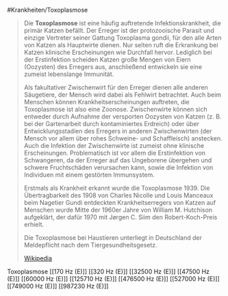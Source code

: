 #Krankheiten/Toxoplasmose

> Die **Toxoplasmose** ist eine häufig auftretende Infektionskrankheit, die primär Katzen befällt. Der Erreger ist der protozooische Parasit und einzige Vertreter seiner Gattung Toxoplasma gondii, für den alle Arten von Katzen als Hauptwirte dienen. Nur selten ruft die Erkrankung bei Katzen klinische Erscheinungen wie Durchfall hervor. Lediglich bei der Erstinfektion scheiden Katzen große Mengen von Eiern (Oozysten) des Erregers aus, anschließend entwickeln sie eine zumeist lebenslange Immunität.
>
> Als fakultativer Zwischenwirt für den Erreger dienen alle anderen Säugetiere, der Mensch wird dabei als Fehlwirt betrachtet. Auch beim Menschen können Krankheitserscheinungen auftreten, die Toxoplasmose ist also eine Zoonose. Zwischenwirte können sich entweder durch Aufnahme der versporten Oozysten von Katzen (z. B. bei der Gartenarbeit durch kontaminiertes Erdreich) oder über Entwicklungsstadien des Erregers in anderen Zwischenwirten (der Mensch vor allem über rohes Schweine- und Schaffleisch) anstecken. Auch die Infektion der Zwischenwirte ist zumeist ohne klinische Erscheinungen. Problematisch ist vor allem die Erstinfektion von Schwangeren, da der Erreger auf das Ungeborene übergehen und schwere Fruchtschäden verursachen kann, sowie die Infektion von Individuen mit einem gestörten Immunsystem.
>
> Erstmals als Krankheit erkannt wurde die Toxoplasmose 1939. Die Übertragbarkeit des 1908 von Charles Nicolle und Louis Manceaux beim Nagetier Gundi entdeckten Krankheitserregers von Katzen auf Menschen wurde Mitte der 1960er Jahre von William M. Hutchison aufgeklärt, der dafür 1970 mit Jørgen C. Siim den Robert-Koch-Preis erhielt.
>
> Die Toxoplasmose bei Haustieren unterliegt in Deutschland der Meldepflicht nach dem Tiergesundheitsgesetz.
>
> [Wikipedia](https://de.wikipedia.org/wiki/Toxoplasmose)

Toxoplasmose
[[170 Hz (E)]]
[[320 Hz (E)]]
[[32500 Hz (E)]]
[[47500 Hz (E)]]
[[60000 Hz (E)]]
[[125710 Hz (E)]]
[[476500 Hz (E)]]
[[527000 Hz (E)]]
[[749000 Hz (E)]]
[[987230 Hz (E)]]